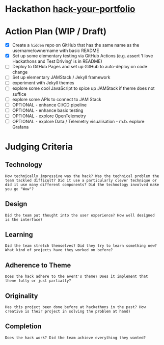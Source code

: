 # Hackathon [hack-your-portfolio](https://hack-your-portfolio.devpost.com)

# Action Plan (WIP / Draft)

- [x] Create a `hidden` repo on GitHub that has the same name as the username/ownername with basic README
- [x] Set up some elementary testing via GitHub Actions (e.g. assert 'I love Hackathons and Test Driving' is in README)
- [ ] Deploy to GitHub Pages and set up GitHub to auto-deploy on code change
- [ ] Set up elementary JAMStack / Jekyll framework
- [ ] experiment with Jekyll themes
- [ ] explore some cool JavaScript to spice up JAMStack if theme does not suffice
- [ ] explore some APIs to connect to JAM Stack
- [ ] OPTIONAL - enhance CI/CD pipeline
- [ ] OPTIONAL - enhance basic testing
- [ ] OPTIONAL - explore OpenTelemetry
- [ ] OPTIONAL - explore Data / Telemetry visualisation - m.b. explore Grafana

# Judging Criteria

 ## Technology
    How technically impressive was the hack? Was the technical problem the team tackled difficult? Did it use a particularly clever technique or did it use many different components? Did the technology involved make you go "Wow"?
 ## Design
    Did the team put thought into the user experience? How well designed is the interface?
 ## Learning
    Did the team stretch themselves? Did they try to learn something new? What kind of projects have they worked on before?
 ## Adherence to Theme
    Does the hack adhere to the event's theme? Does it implement that theme fully or just partially?
 ## Originality
    Has this project been done before at hackathons in the past? How creative is their project in solving the problem at hand?
 ## Completion
    Does the hack work? Did the team achieve everything they wanted?
